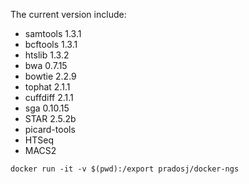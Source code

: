 

The current version include:

* samtools 1.3.1
* bcftools 1.3.1
* htslib 1.3.2
* bwa 0.7.15
* bowtie 2.2.9
* tophat 2.1.1
* cuffdiff 2.1.1
* sga 0.10.15
* STAR 2.5.2b
* picard-tools
* HTSeq 
* MACS2


```
docker run -it -v $(pwd):/export pradosj/docker-ngs
```
